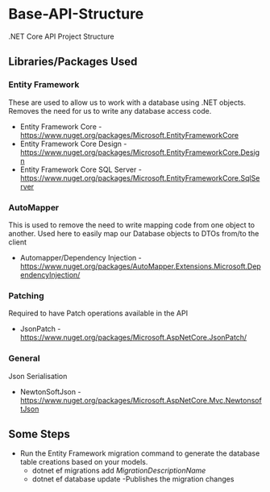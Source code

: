 # Base-API-Structure
.NET Core API Project Structure

## Libraries/Packages Used

### Entity Framework
These are used to allow us to work with a database using .NET objects. Removes the need for us to write any database access code. 
* Entity Framework Core - https://www.nuget.org/packages/Microsoft.EntityFrameworkCore
* Entity Framework Core Design - https://www.nuget.org/packages/Microsoft.EntityFrameworkCore.Design
* Entity Framework Core SQL Server - https://www.nuget.org/packages/Microsoft.EntityFrameworkCore.SqlServer

### AutoMapper
This is used to remove the need to write mapping code from one object to another. Used here to easily map our Database objects to DTOs from/to the client
* Automapper/Dependency Injection - https://www.nuget.org/packages/AutoMapper.Extensions.Microsoft.DependencyInjection/

### Patching
Required to have Patch operations available in the API
* JsonPatch - https://www.nuget.org/packages/Microsoft.AspNetCore.JsonPatch/

### General
Json Serialisation
* NewtonSoftJson - https://www.nuget.org/packages/Microsoft.AspNetCore.Mvc.NewtonsoftJson


## Some Steps

* Run the Entity Framework migration command to generate the database table creations based on your models.
  * dotnet ef migrations add *MigrationDescriptionName*
  * dotnet ef database update -Publishes the migration changes
